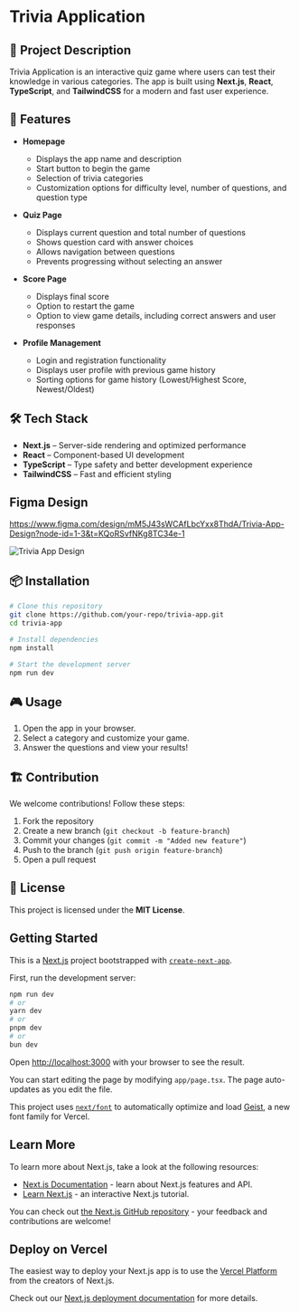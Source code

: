 # Trivia Application

## 📌 Project Description
Trivia Application is an interactive quiz game where users can test their knowledge in various categories. The app is built using **Next.js**, **React**, **TypeScript**, and **TailwindCSS** for a modern and fast user experience.

## 🚀 Features
- **Homepage**
  - Displays the app name and description
  - Start button to begin the game
  - Selection of trivia categories
  - Customization options for difficulty level, number of questions, and question type

- **Quiz Page**
  - Displays current question and total number of questions
  - Shows question card with answer choices
  - Allows navigation between questions
  - Prevents progressing without selecting an answer

- **Score Page**
  - Displays final score
  - Option to restart the game
  - Option to view game details, including correct answers and user responses

- **Profile Management**
  - Login and registration functionality
  - Displays user profile with previous game history
  - Sorting options for game history (Lowest/Highest Score, Newest/Oldest)  

## 🛠️ Tech Stack
- **Next.js** – Server-side rendering and optimized performance
- **React** – Component-based UI development
- **TypeScript** – Type safety and better development experience
- **TailwindCSS** – Fast and efficient styling

## Figma Design 

https://www.figma.com/design/mM5J43sWCAfLbcYxx8ThdA/Trivia-App-Design?node-id=1-3&t=KQoRSvfNKg8TC34e-1

![Trivia App Design](./assets/design_preview.png)


## 📦 Installation
```sh
# Clone this repository
git clone https://github.com/your-repo/trivia-app.git
cd trivia-app

# Install dependencies
npm install

# Start the development server
npm run dev
```

## 🎮 Usage
1. Open the app in your browser.
2. Select a category and customize your game.
3. Answer the questions and view your results!

## 🏗️ Contribution
We welcome contributions! Follow these steps:
1. Fork the repository
2. Create a new branch (`git checkout -b feature-branch`)
3. Commit your changes (`git commit -m "Added new feature"`)
4. Push to the branch (`git push origin feature-branch`)
5. Open a pull request

## 📜 License
This project is licensed under the **MIT License**.

## Getting Started

This is a [Next.js](https://nextjs.org) project bootstrapped with [`create-next-app`](https://nextjs.org/docs/app/api-reference/cli/create-next-app).

First, run the development server:

```bash
npm run dev
# or
yarn dev
# or
pnpm dev
# or
bun dev
```

Open [http://localhost:3000](http://localhost:3000) with your browser to see the result.

You can start editing the page by modifying `app/page.tsx`. The page auto-updates as you edit the file.

This project uses [`next/font`](https://nextjs.org/docs/app/building-your-application/optimizing/fonts) to automatically optimize and load [Geist](https://vercel.com/font), a new font family for Vercel.

## Learn More

To learn more about Next.js, take a look at the following resources:

- [Next.js Documentation](https://nextjs.org/docs) - learn about Next.js features and API.
- [Learn Next.js](https://nextjs.org/learn) - an interactive Next.js tutorial.

You can check out [the Next.js GitHub repository](https://github.com/vercel/next.js) - your feedback and contributions are welcome!

## Deploy on Vercel

The easiest way to deploy your Next.js app is to use the [Vercel Platform](https://vercel.com/new?utm_medium=default-template&filter=next.js&utm_source=create-next-app&utm_campaign=create-next-app-readme) from the creators of Next.js.

Check out our [Next.js deployment documentation](https://nextjs.org/docs/app/building-your-application/deploying) for more details.
